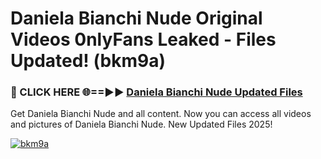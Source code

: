 # Daniela Bianchi Nude Original Videos 0nlyFans Leaked - Files Updated! (bkm9a)

<h3>🔴 CLICK HERE 🌐==►► <a href="https://tinyurl.com/52m3yx9h" rel="nofollow">Daniela Bianchi Nude Updated Files</a></h3>

Get Daniela Bianchi Nude and all content. Now you can access all videos and pictures of Daniela Bianchi Nude. New Updated Files 2025!

[![bkm9a](https://i.imgur.com/TnHtlc8.gif)](https://tinyurl.com/52m3yx9h)
